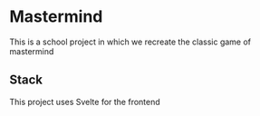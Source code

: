 # Mastermind

This is a school project in which we recreate the classic
game of mastermind

## Stack

This project uses Svelte for the frontend

